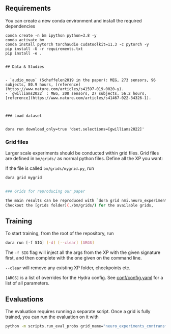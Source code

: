 



## Requirements

You can create a new conda environment and install the required dependencies
```shell
conda create -n bm ipython python=3.8 -y
conda activate bm
conda install pytorch torchaudio cudatoolkit=11.3 -c pytorch -y
pip install -U -r requirements.txt
pip install -e .


## Data & Studies


- `audio_mous` (Scheffelen2019 in the paper): MEG, 273 sensors, 96 subjects, 80.9 hours, [reference](https://www.nature.com/articles/s41597-019-0020-y). 
- `gwilliams2022` : MEG, 208 sensors, 27 subjects, 56.2 hours, [reference](https://www.nature.com/articles/s41467-022-34326-1).



### Load dataset


dora run download_only=true 'dset.selections=[gwilliams2022]'

```

### Grid files

Larger scale experiments should be conducted within grid files. Grid files are defined in `bm/grids/` as normal python files. Define all the XP you want:

If the file is called `bm/grids/mygrid.py`, run
```bash
dora grid mygrid


### Grids for reproducing our paper

The main results can be reproduced with `dora grid nmi.neuro_experiments_cnntransformer  --dry_run --init `.
Checkout the [grids folder](./bm/grids/) for the available grids,


```

## Training

To start training, from the root of the repository, run
```bash
dora run [-f SIG] [-d] [--clear] [ARGS]
```

The `-f SIG` flag will inject all the args from the XP with the given signature first, and then
complete with the one given on the command line.

`--clear` will remove any existing XP folder, checkpoints etc.

`[ARGS]` is a list of overrides for the Hydra config. See [conf/config.yaml](conf/config.yaml) for a list of all parameters.

## Evaluations

The evaluation requires running a separate script. Once a grid is fully trained,
you can run the evaluation on it with

```bash
python -m scripts.run_eval_probs grid_name="neuro_experiments_cnntransformer"
```
